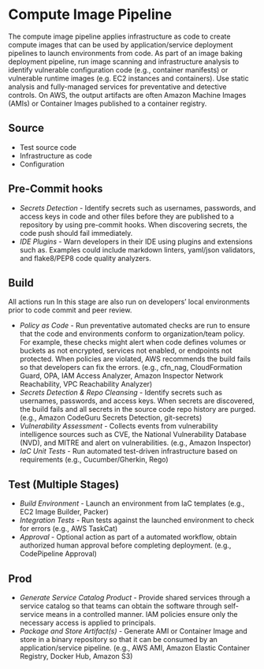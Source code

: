 # Compute Image Pipeline

The compute image pipeline applies infrastructure as code to create compute images that can be used by application/service deployment pipelines to launch environments from code. As part of an image baking deployment pipeline, run image scanning and infrastructure analysis to identify vulnerable configuration code (e.g., container manifests) or vulnerable runtime images (e.g. EC2 instances and containers). Use static analysis and fully-managed services for preventative and detective controls. On AWS, the output artifacts are often Amazon Machine Images (AMIs) or Container Images published to a container registry.

## Source

* Test source code
* Infrastructure as code
* Configuration

## Pre-Commit hooks

* *Secrets Detection* - Identify secrets such as usernames, passwords, and access keys in code and other files before they are published to a repository by using pre-commit hooks. When discovering secrets, the code push should fail immediately.
* *IDE Plugins* - Warn developers in their IDE using plugins and extensions such as. Examples could include markdown linters, yaml/json validators, and flake8/PEP8 code quality analyzers.

## Build

All actions run In this stage are also run on developers’ local environments prior to code commit and peer review.

* *Policy as Code* - Run preventative automated checks are run to ensure that the code and environments conform to organization/team policy. For example, these checks might alert when code defines volumes or buckets as not encrypted, services not enabled, or endpoints not protected. When policies are violated, AWS recommends the build fails so that developers can fix the errors. (e.g., cfn_nag, CloudFormation Guard, OPA, IAM Access Analyzer, Amazon Inspector Network Reachability, VPC Reachability Analyzer)
* *Secrets Detection & Repo Cleansing* - Identify secrets such as usernames, passwords, and access keys. When secrets are discovered, the build fails and all secrets in the source code repo history are purged. (e.g., Amazon CodeGuru Secrets Detection, git-secrets)
* *Vulnerability Assessment* - Collects events from vulnerability intelligence sources such as CVE, the National Vulnerability Database (NVD), and MITRE and alert on vulnerabilities. (e.g., Amazon Inspector)
* *IaC Unit Tests* - Run automated test-driven infrastructure based on requirements (e.g., Cucumber/Gherkin, Rego)

## Test (Multiple Stages)

* *Build Environment* - Launch an environment from IaC templates (e.g., EC2 Image Builder, Packer)
* *Integration Tests* - Run tests against the launched environment to check for errors (e.g., AWS TaskCat)
* *Approval* - Optional action as part of a automated workflow, obtain authorized human approval before completing deployment. (e.g., CodePipeline Approval)

## Prod

* *Generate Service Catalog Product* - Provide shared services through a service catalog so that teams can obtain the software through self-service means in a controlled manner. IAM policies ensure only the necessary access is applied to principals.
* *Package and Store Artifact(s)* - Generate AMI or Container Image and store in a binary repository so that it can be consumed by an application/service pipeline. (e.g., AWS AMI, Amazon Elastic Container Registry, Docker Hub, Amazon S3)
